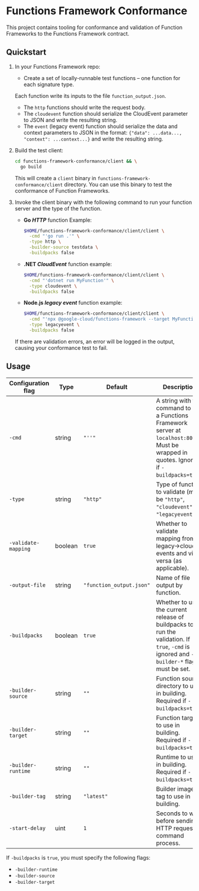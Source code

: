 # Functions Framework Conformance

This project contains tooling for conformance and validation of Function
Frameworks to the Functions Framework contract.

## Quickstart

1. In your Functions Framework repo:
   - Create a set of locally-runnable test functions – one function for each signature type.

   Each function write its inputs to the file `function_output.json`.

   - The `http` functions should write the request body.
   - The `cloudevent` function should serialize the CloudEvent parameter to
     JSON and write the resulting string.
   - The `event` (legacy event) function should serialize the data and context
     parameters to JSON in the format:
       `{"data": ...data..., "context": ...context...}`
     and write the resulting string.

1.  Build the test client:

    ```sh
    cd functions-framework-conformance/client && \
      go build
    ```

    This will create a `client` binary in `functions-framework-conformance/client` directory.
    You can use this binary to test the conformance of Function Frameworks.

1.  Invoke the client binary with the following command to run your function server and
    the type of the function.

    - **Go _HTTP_** function Example:

        ```sh
        $HOME/functions-framework-conformance/client/client \
          -cmd "'go run .'" \
          -type http \
          -builder-source testdata \
          -buildpacks false
        ```

    - **.NET _CloudEvent_** function example:

        ```sh
        $HOME/functions-framework-conformance/client/client \
          -cmd "'dotnet run MyFunction'" \
          -type cloudevent \
          -buildpacks false
        ```

    - **Node.js _legacy event_** function example:

        ```sh
        $HOME/functions-framework-conformance/client/client \
          -cmd "'npx @google-cloud/functions-framework --target MyFunction --signature-type=event'" \
          -type legacyevent \
          -buildpacks false
        ```

    If there are validation errors, an error will be logged in the output, causing your conformance test to fail.

## Usage

<nobr>

| Configuration flag | Type | Default | Description |
| --- | --- | --- | --- |
| `-cmd` | string | `"''"` | A string with the command to run a Functions Framework server at `localhost:8080`. Must be wrapped in quotes. Ignored if `-buildpacks=true`. |
| `-type` | string | `"http"` | Type of function to validate (must be `"http"`, `"cloudevent"`, or `"legacyevent"`). |
| `-validate-mapping` | boolean | `true` | Whether to validate mapping from legacy->cloud events and vice versa (as applicable). |
| `-output-file` | string | `"function_output.json"` | Name of file output by function. |
| `-buildpacks` | boolean | `true` | Whether to use the current release of buildpacks to run the validation. If `true`, `-cmd` is ignored and `--builder-*` flags must be set. |
| `-builder-source` | string | `""` | Function source directory to use in building. Required if `-buildpacks=true`. |
| `-builder-target` | string | `""` | Function target to use in building. Required if `-buildpacks=true`. |
| `-builder-runtime` | string | `""` | Runtime to use in building. Required if `-buildpacks=true`. |
| `-builder-tag` | string | `"latest"` | Builder image tag to use in building. |
| `-start-delay` | uint | `1` | Seconds to wait before sending HTTP request to command process. |

</nobr>

If `-buildpacks` is `true`, you must specify the following flags:

- `-builder-runtime`
- `-builder-source`
- `-builder-target`

